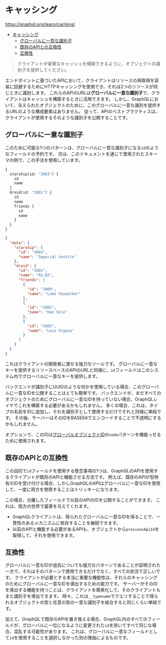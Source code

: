 # キャッシング

<https://graphql.org/learn/caching/>

- [キャッシング](#キャッシング)
  - [グローバルに一意な識別子](#グローバルに一意な識別子)
  - [既存のAPIとの互換性](#既存のapiとの互換性)
  - [互換性](#互換性)

> クライアントが豪華なキャッシュを構築できるように、オブジェクトの識別子を提供してください。

エンドポイントに基づいたAPIにおいて、クライアントはリソースの再取得を容易に回避するためにHTTPキャッシングを使用でき、それは2つのリソースが同じときに識別します。
これらのAPIのURLは**グローバルに一意な識別子**で、クライアントはキャッシュを構築するときに活用できます。
しかし、GraphQLにおいて、与えられたオブジェクトのために、このグローバルに一意な識別を提供するURLのような構成要素はありません。
従って、APIのベストプラクティスは、クライアントが使用するそのような識別子を公開することです。

## グローバルに一意な識別子

このために可能な1つのパターンは、グローバルに一意な識別子になる`id`のようなフィールドの予約です。
次は、このドキュメントを通じて使用されたスキーマの例で、この手法を使用しています。

```graphql
{
  starship(id: "3003") {
    id
    name
  }
  droid(id: "2001") {
    id
    name
    friends {
      id
      name
    }
  }
}
```

```json
{
  "data": {
    "starship": {
      "id": "3003",
      "name": "Imperial shuttle"
    },
    "droid": {
      "id": "2001",
      "name": "R2-D2",
      "friends": [
        {
          "id": "1000",
          "name": "Luke Skywalker"
        },
        {
          "id": "1002",
          "name": "Han Solo"
        },
        {
          "id": "1003",
          "name": "Leia Organa"
        }
      ]
    }
  }
}
```

これはクライアントの開発者に渡せる強力なツールです。
グローバルに一意なキーを提供するリソースベースのAPIのURLと同様に、`id`フィールドはこのシステム内でグローバルに一意なキーを提供します。

バックエンドが識別子にUUIDのような何かを使用している場合、このグローバルに一意なIDを公開することはとても簡単です。
バックエンドが、まだすべてのオブジェクトのためにグローバルに一意なIDを持っていない場合、GraphQLレイヤでこれを構築する必要があるかもしれません。
多くの場合、これは、タイプの名前をIDに追加し、それを識別子として使用するだけでそれと同様に単純です。
その後、サーバーはそのIDをBASE64でエンコードすることで不透明にするかもしれません。

オプションで、このIDは[グローバルオブジェクトID](https://graphql.org/learn/global-object-identification/)の`node`パターンを機能っせるために使用されます。

## 既存のAPIとの互換性

この目的で`id`フィールドを使用する懸念事項の1つは、GraphQLのAPIを使用するクライアントが既存のAPIと機能させる方法です。
例えば、既存のAPIが型特有のIDを受け付ける場合、しかしGraphQLのAPIはグローバルに一意なIDを使用して、一度に両方を使用することはトリッキーになります。

この場合、分離したフィールドで以前のAPIのIDを公開することができます。
これは、両方の世界で最善を与えてくれます。

- GraphQLクライアントは、得られたグローバルに一意なIDを得ることで、一貫性のあるメカニズムに依存することを継続できます。
- 以前のAPIと機能する必要があるAPIも、オブジェクトから`previousApiId`を取得して、それを使用できます。

## 互換性

グローバルに一意なIDが過去についても強力なパターンであることが証明された一方で、それはそのパターンで使用できるだけでなく、すべての状況で正しいです。
クライアントが必要とする本当に重要な機能性は、それらのキャッシングのためにグローバルに一意なIDを導出するための能力です。
サーバーがそのIDを導出する機能を持つことは、クライアントを簡素化して、そのクライアントもまた識別子を導出できます。
時々、これは`__typename`でクエリすることで得られるオブジェクトの型と任意の型の一意な識別子を結合すると同じくらい単純です。

加えて、GraphQLで既存のAPIを置き換える場合、GraphQL内のすべてのフィールドが、グローバルに一位になるように変更された`id`を除いてすべて同じな場合、混乱する可能性があります。
これは、グローバルに一意なフィールドとして`id`を使用することを選択しなかった別の理由によるものです。
